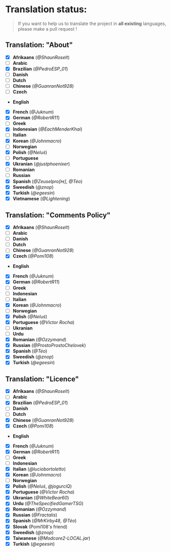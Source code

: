 # Translation status:
> If you want to help us to translate the project in **all existing** languages, please make a pull request !

## Translation: "About"

- [x] **Afrikaans** (_@ShaunRoselt_)
- [ ] **Arabic**
- [x] **Brazilian** (_@PedroESP_01_)
- [ ] **Danish**
- [ ] **Dutch**
- [ ] **Chinese** (_@GuanranNot928_)
- [ ] **Czech**
- **English**
- [x] **French** (_@Juknum_)
- [x] **German** (_@RobertR11_)
- [ ] **Greek**
- [x] **Indonesian** (_@EachMenderKhai_)
- [ ] **Italian**
- [x] **Korean** (_@Johnmacro_)
- [ ] **Norwegian**
- [x] **Polish** (_@Neluś_)
- [ ] **Portuguese**
- [x] **Ukranian** (_@justphoenixer_)
- [ ] **Romanian**
- [ ] **Russian**
- [x] **Spanish** (_@Zeuselpro[ᴘᴇ]_, _@Téo_)
- [x] **Sweedish** (_@znop_)
- [x] **Turkish** (_@egeesin_)
- [x] **Vietnamese** (_@Lightening_)

## Translation: "Comments Policy"

- [x] **Afrikaans** (_@ShaunRoselt_)
- [ ] **Arabic**
- [ ] **Danish**
- [ ] **Dutch**
- [ ] **Chinese** (_@GuanranNot928_)
- [x] **Czech** (_@Pomi108_)
- **English**
- [x] **French** (_@Juknum_)
- [x] **German** (_@RobertR11_)
- [ ] **Greek**
- [ ] **Indonesian**
- [ ] **Italian**
- [x] **Korean** (_@Johnmacro_)
- [ ] **Norwegian**
- [x] **Polish** (_@Neluś_)
- [x] **Portuguese** (_@Victor Rocha_)
- [ ] **Ukranian**
- [ ] **Urdu**
- [x] **Romanian** (_@Ozzymand_)
- [x] **Russian** (_@ProstoProstoChelovek_)
- [x] **Spanish** (_@Téo_)
- [x] **Sweedish** (_@znop_)
- [x] **Turkish** (_@egeesin_)

## Translation: "Licence"

- [x] **Afrikaans** (_@ShaunRoselt_)
- [ ] **Arabic**
- [x] **Brazilian** (_@PedroESP_01_)
- [ ] **Danish**
- [ ] **Dutch**
- [x] **Chinese** (_@GuanranNot928_)
- [x] **Czech** (_@Pomi108_)
- **English**
- [x] **French** (_@Juknum_)
- [x] **German** (_@RobertR11_)
- [ ] **Greek**
- [ ] **Indonesian**
- [x] **Italian** (_@luciobortoletto_)
- [x] **Korean** (_@Johnmacro_)
- [ ] **Norwegian**
- [x] **Polish** (_@Neluś_, _@jogurciQ_)
- [x] **Portuguese** (_@Victor Rocha_)
- [x] **Ukranian** (_@WhiteBear60_)
- [x] **Urdu** (_@TheSpecifiedGamerTSG_)
- [x] **Romanian** (_@Ozzymand_)
- [x] **Russian** (_@Fractalis_)
- [x] **Spanish** (_@MrKirby48_, _@Téo_)
- [x] **Slovak** (Pomi108's friend)
- [x] **Sweedish** (_@znop_)
- [x] **Taiwanese** (_@Modcore2-LOCAL.jar_)
- [x] **Turkish** (_@egeesin_)
